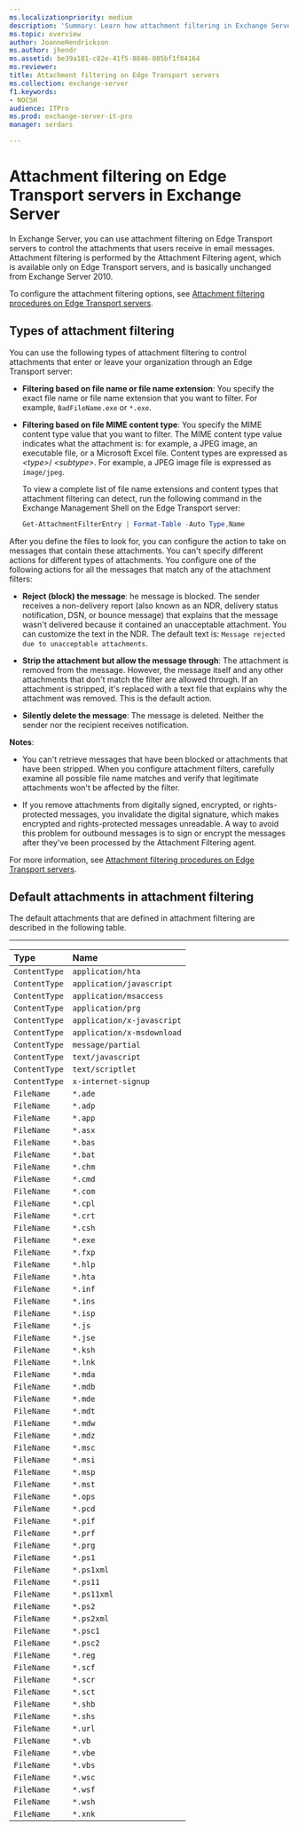 ```yaml
---
ms.localizationpriority: medium
description: 'Summary: Learn how attachment filtering in Exchange Server 2106 and 2019 evaluates attachments in email messages, and what you can do.'
ms.topic: overview
author: JoanneHendrickson
ms.author: jhendr
ms.assetid: be39a181-c82e-41f5-8846-085bf1f84164
ms.reviewer: 
title: Attachment filtering on Edge Transport servers
ms.collection: exchange-server
f1.keywords:
- NOCSH
audience: ITPro
ms.prod: exchange-server-it-pro
manager: serdars

---
```


# Attachment filtering on Edge Transport servers in Exchange Server
In Exchange Server, you can use attachment filtering on Edge Transport servers to control the attachments that users receive in email messages. Attachment filtering is performed by the Attachment Filtering agent, which is available only on Edge Transport servers, and is basically unchanged from Exchange Server 2010.

To configure the attachment filtering options, see [Attachment filtering procedures on Edge Transport servers](attachment-filtering-procedures.md).

## Types of attachment filtering

You can use the following types of attachment filtering to control attachments that enter or leave your organization through an Edge Transport server:

- **Filtering based on file name or file name extension**: You specify the exact file name or file name extension that you want to filter. For example, `BadFileName.exe` or `*.exe`.

- **Filtering based on file MIME content type**: You specify the MIME content type value that you want to filter. The MIME content type value indicates what the attachment is: for example, a JPEG image, an executable file, or a Microsoft Excel file. Content types are expressed as _\<type\>_/ _\<subtype\>_. For example, a JPEG image file is expressed as `image/jpeg`.

  To view a complete list of file name extensions and content types that attachment filtering can detect, run the following command in the Exchange Management Shell on the Edge Transport server:

  ```PowerShell
  Get-AttachmentFilterEntry | Format-Table -Auto Type,Name
  ```

After you define the files to look for, you can configure the action to take on messages that contain these attachments. You can't specify different actions for different types of attachments. You configure one of the following actions for all the messages that match any of the attachment filters:

- **Reject (block) the message**: he message is blocked. The sender receives a non-delivery report (also known as an NDR, delivery status notification, DSN, or bounce message) that explains that the message wasn't delivered because it contained an unacceptable attachment. You can customize the text in the NDR. The default text is: `Message rejected due to unacceptable attachments`.

- **Strip the attachment but allow the message through**: The attachment is removed from the message. However, the message itself and any other attachments that don't match the filter are allowed through. If an attachment is stripped, it's replaced with a text file that explains why the attachment was removed. This is the default action.

- **Silently delete the message**: The message is deleted. Neither the sender nor the recipient receives notification.

**Notes**:

- You can't retrieve messages that have been blocked or attachments that have been stripped. When you configure attachment filters, carefully examine all possible file name matches and verify that legitimate attachments won't be affected by the filter.

- If you remove attachments from digitally signed, encrypted, or rights-protected messages, you invalidate the digital signature, which makes encrypted and rights-protected messages unreadable. A way to avoid this problem for outbound messages is to sign or encrypt the messages after they've been processed by the Attachment Filtering agent.

For more information, see [Attachment filtering procedures on Edge Transport servers](attachment-filtering-procedures.md).

## Default attachments in attachment filtering

The default attachments that are defined in attachment filtering are described in the following table.

****

|**Type**|**Name**|
|:-----|:-----|
|`ContentType`|`application/hta`|
|`ContentType`|`application/javascript`|
|`ContentType`|`application/msaccess`|
|`ContentType`|`application/prg`|
|`ContentType`|`application/x-javascript`|
|`ContentType`|`application/x-msdownload`|
|`ContentType`|`message/partial`|
|`ContentType`|`text/javascript`|
|`ContentType`|`text/scriptlet`|
|`ContentType`|`x-internet-signup`|
|`FileName`|`*.ade`|
|`FileName`|`*.adp`|
|`FileName`|`*.app`|
|`FileName`|`*.asx`|
|`FileName`|`*.bas`|
|`FileName`|`*.bat`|
|`FileName`|`*.chm`|
|`FileName`|`*.cmd`|
|`FileName`|`*.com`|
|`FileName`|`*.cpl`|
|`FileName`|`*.crt`|
|`FileName`|`*.csh`|
|`FileName`|`*.exe`|
|`FileName`|`*.fxp`|
|`FileName`|`*.hlp`|
|`FileName`|`*.hta`|
|`FileName`|`*.inf`|
|`FileName`|`*.ins`|
|`FileName`|`*.isp`|
|`FileName`|`*.js`|
|`FileName`|`*.jse`|
|`FileName`|`*.ksh`|
|`FileName`|`*.lnk`|
|`FileName`|`*.mda`|
|`FileName`|`*.mdb`|
|`FileName`|`*.mde`|
|`FileName`|`*.mdt`|
|`FileName`|`*.mdw`|
|`FileName`|`*.mdz`|
|`FileName`|`*.msc`|
|`FileName`|`*.msi`|
|`FileName`|`*.msp`|
|`FileName`|`*.mst`|
|`FileName`|`*.ops`|
|`FileName`|`*.pcd`|
|`FileName`|`*.pif`|
|`FileName`|`*.prf`|
|`FileName`|`*.prg`|
|`FileName`|`*.ps1`|
|`FileName`|`*.ps1xml`|
|`FileName`|`*.ps11`|
|`FileName`|`*.ps11xml`|
|`FileName`|`*.ps2`|
|`FileName`|`*.ps2xml`|
|`FileName`|`*.psc1`|
|`FileName`|`*.psc2`|
|`FileName`|`*.reg`|
|`FileName`|`*.scf`|
|`FileName`|`*.scr`|
|`FileName`|`*.sct`|
|`FileName`|`*.shb`|
|`FileName`|`*.shs`|
|`FileName`|`*.url`|
|`FileName`|`*.vb`|
|`FileName`|`*.vbe`|
|`FileName`|`*.vbs`|
|`FileName`|`*.wsc`|
|`FileName`|`*.wsf`|
|`FileName`|`*.wsh`|
|`FileName`|`*.xnk`|
